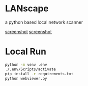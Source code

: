 # LANscape
a python based local network scanner

[screenshot](static/img/demo1.png)
[screenshot](static/img/demo2.png)

# Local Run
```sh
python -m venv .env
./.env/Scripts/activate
pip install -r requirements.txt
python webviewer.py
```

